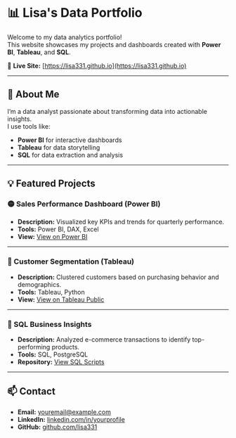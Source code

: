 # 📊 Lisa's Data Portfolio

Welcome to my data analytics portfolio!  
This website showcases my projects and dashboards created with **Power BI**, **Tableau**, and **SQL**.

🔗 **Live Site:** [https://lisa331.github.io](https://lisa331.github.io)

---

## 🚀 About Me
I’m a data analyst passionate about transforming data into actionable insights.  
I use tools like:
- **Power BI** for interactive dashboards  
- **Tableau** for data storytelling  
- **SQL** for data extraction and analysis  

---

## 💡 Featured Projects

### 🟡 Sales Performance Dashboard (Power BI)
- **Description:** Visualized key KPIs and trends for quarterly performance.  
- **Tools:** Power BI, DAX, Excel  
- **View:** [View on Power BI](YOUR_POWERBI_EMBED_LINK)

---

### 🔵 Customer Segmentation (Tableau)
- **Description:** Clustered customers based on purchasing behavior and demographics.  
- **Tools:** Tableau, Python  
- **View:** [View on Tableau Public]((https://public.tableau.com/app/profile/lisa.hoover7542))

---

### 🧠 SQL Business Insights
- **Description:** Analyzed e-commerce transactions to identify top-performing products.  
- **Tools:** SQL, PostgreSQL  
- **Repository:** [View SQL Scripts](YOUR_GITHUB_SQL_REPO_LINK)

---

## 📫 Contact
- **Email:** [youremail@example.com](mailto:youremail@example.com)  
- **LinkedIn:** [linkedin.com/in/yourprofile](https://linkedin.com/in/yourprofile)  
- **GitHub:** [github.com/lisa331](https://github.com/lisa331)
